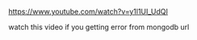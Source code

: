 https://www.youtube.com/watch?v=y1l1UI_UdQI

watch this video if you getting error from mongodb url 